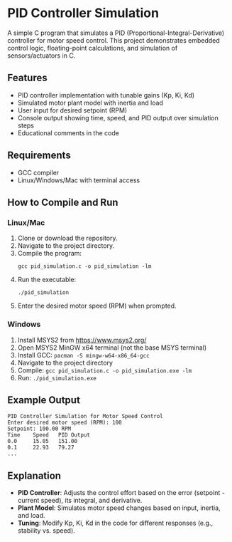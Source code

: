 # PID Controller Simulation

A simple C program that simulates a PID (Proportional-Integral-Derivative) controller for motor speed control. This project demonstrates embedded control logic, floating-point calculations, and simulation of sensors/actuators in C.

## Features

- PID controller implementation with tunable gains (Kp, Ki, Kd)
- Simulated motor plant model with inertia and load
- User input for desired setpoint (RPM)
- Console output showing time, speed, and PID output over simulation steps
- Educational comments in the code

## Requirements

- GCC compiler
- Linux/Windows/Mac with terminal access

## How to Compile and Run

### Linux/Mac
1. Clone or download the repository.
2. Navigate to the project directory.
3. Compile the program:
   ```
   gcc pid_simulation.c -o pid_simulation -lm
   ```
4. Run the executable:
   ```
   ./pid_simulation
   ```
5. Enter the desired motor speed (RPM) when prompted.

### Windows
1. Install MSYS2 from https://www.msys2.org/
2. Open MSYS2 MinGW x64 terminal (not the base MSYS terminal)
3. Install GCC: `pacman -S mingw-w64-x86_64-gcc`
4. Navigate to the project directory
5. Compile: `gcc pid_simulation.c -o pid_simulation.exe -lm`
6. Run: `./pid_simulation.exe`

## Example Output

```
PID Controller Simulation for Motor Speed Control
Enter desired motor speed (RPM): 100
Setpoint: 100.00 RPM
Time    Speed   PID Output
0.0     15.05   151.00
0.1     22.93   79.27
...
```

## Explanation

- **PID Controller**: Adjusts the control effort based on the error (setpoint - current speed), its integral, and derivative.
- **Plant Model**: Simulates motor speed changes based on input, inertia, and load.
- **Tuning**: Modify Kp, Ki, Kd in the code for different responses (e.g., stability vs. speed).
